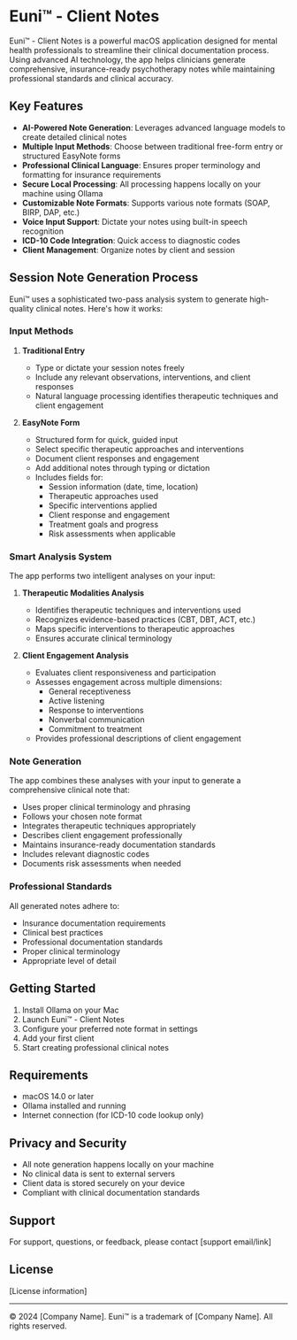 # Euni™ - Client Notes

Euni™ - Client Notes is a powerful macOS application designed for mental health professionals to streamline their clinical documentation process. Using advanced AI technology, the app helps clinicians generate comprehensive, insurance-ready psychotherapy notes while maintaining professional standards and clinical accuracy.

## Key Features

- **AI-Powered Note Generation**: Leverages advanced language models to create detailed clinical notes
- **Multiple Input Methods**: Choose between traditional free-form entry or structured EasyNote forms
- **Professional Clinical Language**: Ensures proper terminology and formatting for insurance requirements
- **Secure Local Processing**: All processing happens locally on your machine using Ollama
- **Customizable Note Formats**: Supports various note formats (SOAP, BIRP, DAP, etc.)
- **Voice Input Support**: Dictate your notes using built-in speech recognition
- **ICD-10 Code Integration**: Quick access to diagnostic codes
- **Client Management**: Organize notes by client and session

## Session Note Generation Process

Euni™ uses a sophisticated two-pass analysis system to generate high-quality clinical notes. Here's how it works:

### Input Methods

1. **Traditional Entry**
   - Type or dictate your session notes freely
   - Include any relevant observations, interventions, and client responses
   - Natural language processing identifies therapeutic techniques and client engagement

2. **EasyNote Form**
   - Structured form for quick, guided input
   - Select specific therapeutic approaches and interventions
   - Document client responses and engagement
   - Add additional notes through typing or dictation
   - Includes fields for:
     - Session information (date, time, location)
     - Therapeutic approaches used
     - Specific interventions applied
     - Client response and engagement
     - Treatment goals and progress
     - Risk assessments when applicable

### Smart Analysis System

The app performs two intelligent analyses on your input:

1. **Therapeutic Modalities Analysis**
   - Identifies therapeutic techniques and interventions used
   - Recognizes evidence-based practices (CBT, DBT, ACT, etc.)
   - Maps specific interventions to therapeutic approaches
   - Ensures accurate clinical terminology

2. **Client Engagement Analysis**
   - Evaluates client responsiveness and participation
   - Assesses engagement across multiple dimensions:
     - General receptiveness
     - Active listening
     - Response to interventions
     - Nonverbal communication
     - Commitment to treatment
   - Provides professional descriptions of client engagement

### Note Generation

The app combines these analyses with your input to generate a comprehensive clinical note that:

- Uses proper clinical terminology and phrasing
- Follows your chosen note format
- Integrates therapeutic techniques appropriately
- Describes client engagement professionally
- Maintains insurance-ready documentation standards
- Includes relevant diagnostic codes
- Documents risk assessments when needed

### Professional Standards

All generated notes adhere to:
- Insurance documentation requirements
- Clinical best practices
- Professional documentation standards
- Proper clinical terminology
- Appropriate level of detail

## Getting Started

1. Install Ollama on your Mac
2. Launch Euni™ - Client Notes
3. Configure your preferred note format in settings
4. Add your first client
5. Start creating professional clinical notes

## Requirements

- macOS 14.0 or later
- Ollama installed and running
- Internet connection (for ICD-10 code lookup only)

## Privacy and Security

- All note generation happens locally on your machine
- No clinical data is sent to external servers
- Client data is stored securely on your device
- Compliant with clinical documentation standards

## Support

For support, questions, or feedback, please contact [support email/link]

## License

[License information]

---
© 2024 [Company Name]. Euni™ is a trademark of [Company Name]. All rights reserved.
